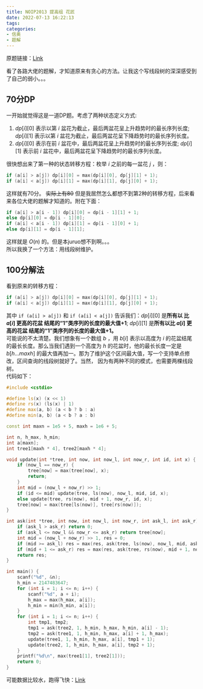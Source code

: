 ```yaml
---
title: NOIP2013 提高组 花匠
date: 2022-07-13 16:22:13
tags:
categories:
- 信奥
- 题解
---
```

原题链接：[Link](https://www.luogu.com.cn/problem/P1970) 

<!-- more -->

看了各路大佬的题解，才知道原来有贪心的方法。让我这个写线段树的深深感受到了自己的弱小。。。

## 70分DP
一开始就觉得这是一道DP题。考虑了两种状态定义方式:
1. $dp[i][0]$ 表示以第 $i$ 盆花为截止，最后两盆花呈上升趋势时的最长序列长度; $dp[i][1]$ 表示以第 $i$ 盆花为截止，最后两盆花呈下降趋势时的最长序列长度。
2. $dp[i][0]$ 表示在前 $i$ 盆花中，最后两盆花呈上升趋势时的最长序列长度; $dp[i][1]$ 表示前 $i$ 盆花中，最后两盆花呈下降趋势时的最长序列长度。  

很快想出来了第一种的状态转移方程：枚举 $i$ 之前的每一盆花 $j$ ，则：
```cpp
if (a[i] > a[j]) dp[i][0] = max(dp[i][0], dp[j][1] + 1);
if (a[i] < a[j]) dp[i][1] = max(dp[i][1], dp[j][0] + 1);
```
这样就有70分。 ~~实际上有80~~ 但是我居然怎么都想不到第2种的转移方程，后来看来各位大佬的题解才知道的。附在下面：
```cpp
if (a[i] > a[i - 1]) dp[i][0] = dp[i - 1][1] + 1;
else dp[i][0] = dp[i - 1][0];
if (a[i] < a[i - 1]) dp[i][1] = dp[i - 1][0] + 1;
else dp[i][1] = dp[i - 1][1];
```
这样就是 $O(n)$ 的。但是本juruo想不到啊。。。  
所以我换了一个方法：用线段树维护。 
 
## 100分解法
看到原来的转移方程：
```cpp
if (a[i] > a[j]) dp[i][0] = max(dp[i][0], dp[j][1] + 1);
if (a[i] < a[j]) dp[i][1] = max(dp[i][1], dp[j][0] + 1);
```
其中 `if (a[i] > a[j])` 和 `if (a[i] < a[j])` 告诉我们：$dp[i][0]$ 是**所有以 比 $a[i]$ 更高的花盆 结尾的“1”类序列的长度的最大值+1**; $dp[i][1]$ 是**所有以比 $a[i]$ 更高的花盆 结尾的“1”类序列的长度的最大值+1。**  
可能说的不太清楚。我们想象有一个数组 $b$ ，用 $b[i]$ 表示以高度为 $i$ 的花盆结尾的最长长度。那么当我们遇到一个高度为 $h$ 的花盆时，他的最长长度一定是 $b[h...maxh]$ 的最大值再加一。那为了维护这个区间最大值，写一个支持单点修改，区间查询的线段树就好了。当然， 因为有两种不同的模式，也需要两棵线段树。  
代码如下：
```cpp
#include <cstdio>

#define ls(x) (x << 1)
#define rs(x) (ls(x) | 1)
#define max(a, b) (a < b ? b : a)
#define min(a, b) (a < b ? a : b)

const int maxn = 1e5 + 5, maxh = 1e6 + 5;

int n, h_max, h_min;
int a[maxn];
int tree1[maxh * 4], tree2[maxh * 4];

void update(int *tree, int now, int now_l, int now_r, int id, int x) {
	if (now_l == now_r) {
		tree[now] = max(tree[now], x);
		return;
	}
	int mid = (now_l + now_r) >> 1;
	if (id <= mid) update(tree, ls(now), now_l, mid, id, x);
	else update(tree, rs(now), mid + 1, now_r, id, x);
	tree[now] = max(tree[ls(now)], tree[rs(now)]);
}

int ask(int *tree, int now, int now_l, int now_r, int ask_l, int ask_r) {
	if (ask_l > ask_r) return 0;
	if (ask_l <= now_l && now_r <= ask_r) return tree[now];
	int mid = (now_l + now_r) >> 1, res = 0;
	if (mid >= ask_l) res = max(res, ask(tree, ls(now), now_l, mid, ask_l, ask_r)); 
	if (mid + 1 <= ask_r) res = max(res, ask(tree, rs(now), mid + 1, now_r, ask_l, ask_r));
	return res;
}

int main() {
	scanf("%d", &n);
	h_min = 2147483647;
	for (int i = 1; i <= n; i++) {
		scanf("%d", a + i);
		h_max = max(h_max, a[i]);
		h_min = min(h_min, a[i]);
	}
	for (int i = 1; i <= n; i++) {
		int tmp1, tmp2;
		tmp1 = ask(tree2, 1, h_min, h_max, h_min, a[i] - 1);
		tmp2 = ask(tree1, 1, h_min, h_max, a[i] + 1, h_max);
		update(tree1, 1, h_min, h_max, a[i], tmp1 + 1);
		update(tree2, 1, h_min, h_max, a[i], tmp2 + 1);
	}
	printf("%d\n", max(tree1[1], tree2[1]));
	return 0;
}
```
可能数据比较水，跑得飞快：[Link](https://www.luogu.com.cn/record/69093962)